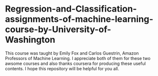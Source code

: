 # Regression-and-Classification-assignments-of-machine-learning-course-by-University-of-Washington

This course was taught by Emily Fox and Carlos Guestrin, Amazon Professors of Machine Learning. I appreciate both of them for these two awsome courses and also thanks coursera for producing these useful contents. I hope this repository will be helpful for you all.
